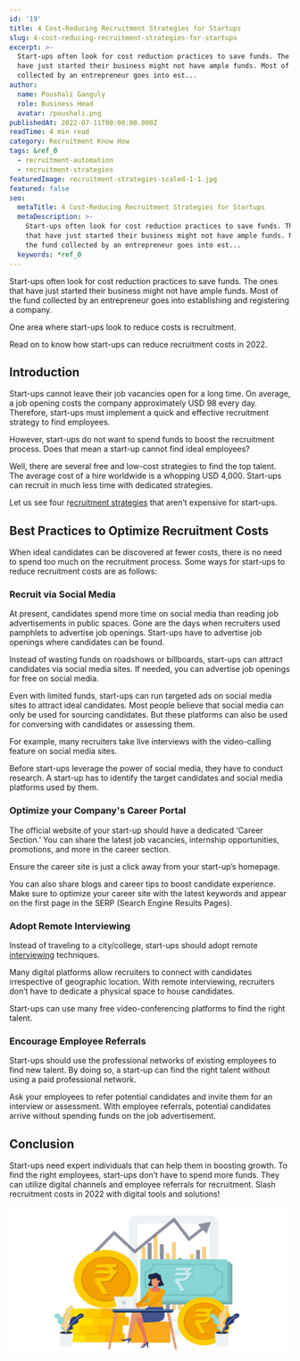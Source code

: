 ```yaml
---
id: '19'
title: 4 Cost-Reducing Recruitment Strategies for Startups
slug: 4-cost-reducing-recruitment-strategies-for-startups
excerpt: >-
  Start-ups often look for cost reduction practices to save funds. The ones that
  have just started their business might not have ample funds. Most of the fund
  collected by an entrepreneur goes into est...
author:
  name: Poushali Ganguly
  role: Business Head
  avatar: /poushali.png
publishedAt: 2022-07-11T00:00:00.000Z
readTime: 4 min read
category: Recruitment Know How
tags: &ref_0
  - recruitment-automation
  - recruitment-strategies
featuredImage: recruitment-strategies-scaled-1-1.jpg
featured: false
seo:
  metaTitle: 4 Cost-Reducing Recruitment Strategies for Startups
  metaDescription: >-
    Start-ups often look for cost reduction practices to save funds. The ones
    that have just started their business might not have ample funds. Most of
    the fund collected by an entrepreneur goes into est...
  keywords: *ref_0
---
```


Start-ups often look for cost reduction practices to save funds. The ones that have just started their business might not have ample funds. Most of the fund collected by an entrepreneur goes into establishing and registering a company.

One area where start-ups look to reduce costs is recruitment.

Read on to know how start-ups can reduce recruitment costs in 2022.

<!--more-->

## **Introduction** 

Start-ups cannot leave their job vacancies open for a long time. On average, a job opening costs the company approximately USD 98 every day. Therefore, start-ups must implement a quick and effective recruitment strategy to find employees.

However, start-ups do not want to spend funds to boost the recruitment process. Does that mean a start-up cannot find ideal employees?

Well, there are several free and low-cost strategies to find the top talent. The average cost of a hire worldwide is a whopping USD 4,000. Start-ups can recruit in much less time with dedicated strategies.

Let us see four r[ecruitment strategies](https://www.thetalentpool.ai/blogs/3-unknown-recruitment-strategies-for-niche-hiring) that aren’t expensive for start-ups.

## **Best Practices to Optimize Recruitment Costs**

When ideal candidates can be discovered at fewer costs, there is no need to spend too much on the recruitment process. Some ways for start-ups to reduce recruitment costs are as follows:

### **Recruit via Social Media**

At present, candidates spend more time on social media than reading job advertisements in public spaces. Gone are the days when recruiters used pamphlets to advertise job openings. Start-ups have to advertise job openings where candidates can be found.

Instead of wasting funds on roadshows or billboards, start-ups can attract candidates via social media sites. If needed, you can advertise job openings for free on social media.

Even with limited funds, start-ups can run targeted ads on social media sites to attract ideal candidates. Most people believe that social media can only be used for sourcing candidates. But these platforms can also be used for conversing with candidates or assessing them.

For example, many recruiters take live interviews with the video-calling feature on social media sites.

Before start-ups leverage the power of social media, they have to conduct research. A start-up has to identify the target candidates and social media platforms used by them.

### **Optimize your Company's Career Portal** 

The official website of your start-up should have a dedicated ‘Career Section.’ You can share the latest job vacancies, internship opportunities, promotions, and more in the career section.

Ensure the career site is just a click away from your start-up’s homepage.

You can also share blogs and career tips to boost candidate experience. Make sure to optimize your career site with the latest keywords and appear on the first page in the SERP (Search Engine Results Pages).

### **Adopt Remote Interviewing** 

Instead of traveling to a city/college, start-ups should adopt remote [interviewing](https://www.thetalentpool.ai/recruitment-management-software-benefits) techniques.

Many digital platforms allow recruiters to connect with candidates irrespective of geographic location. With remote interviewing, recruiters don’t have to dedicate a physical space to house candidates.

Start-ups can use many free video-conferencing platforms to find the right talent.

### **Encourage Employee Referrals**

Start-ups should use the professional networks of existing employees to find new talent. By doing so, a start-up can find the right talent without using a paid professional network.

Ask your employees to refer potential candidates and invite them for an interview or assessment. With employee referrals, potential candidates arrive without spending funds on the job advertisement.

## **Conclusion**

Start-ups need expert individuals that can help them in boosting growth. To find the right employees, start-ups don’t have to spend more funds. They can utilize digital channels and employee referrals for recruitment. Slash recruitment costs in 2022 with digital tools and solutions!

![recruitment-strategy ](images/recruitment-strategies-scaled-1-1.jpg)
